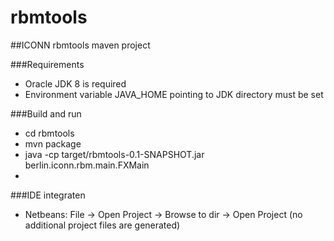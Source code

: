 rbmtools
========

##ICONN rbmtools maven project

###Requirements
* Oracle JDK 8 is required
* Environment variable JAVA_HOME pointing to JDK directory must be set

###Build and run
* cd rbmtools
* mvn package
* java -cp target/rbmtools-0.1-SNAPSHOT.jar berlin.iconn.rbm.main.FXMain
* 

###IDE integraten
* Netbeans: File -> Open Project -> Browse to dir -> Open Project (no additional project files are generated)
